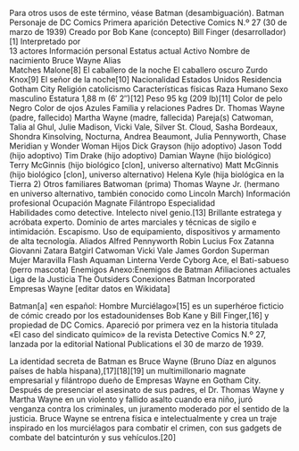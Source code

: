  Para otros usos de este término, véase Batman (desambiguación).
Batman
Personaje de DC Comics
Primera aparición	Detective Comics
N.º 27 (30 de marzo de 1939)
Creado por	Bob Kane (concepto)
Bill Finger (desarrollador)[1]​
Interpretado por	
13 actores
Información personal
Estatus actual	Activo
Nombre de nacimiento	Bruce Wayne
Alias	
Matches Malone[8]​
El caballero de la noche
El caballero oscuro
Zurdo Knox[9]​
El señor de la noche[10]​
Nacionalidad	Estados Unidos
Residencia	Gotham City
Religión	catolicismo
Características físicas
Raza	Humano
Sexo	masculino
Estatura	1,88 m (6′ 2″)[12]​
Peso	95 kg (209 lb)[11]​
Color de pelo	Negro
Color de ojos	Azules
Familia y relaciones
Padres	Dr. Thomas Wayne (padre, fallecido)
Martha Wayne (madre, fallecida)
Pareja(s)	Catwoman, Talia al Ghul, Julie Madison, Vicki Vale, Silver St. Cloud, Sasha Bordeaux, Shondra Kinsolving, Nocturna, Andrea Beaumont, Julia Pennyworth, Chase Meridian y Wonder Woman
Hijos	Dick Grayson (hijo adoptivo)
Jason Todd (hijo adoptivo)
Tim Drake (hijo adoptivo)
Damian Wayne (hijo biológico)
Terry McGinnis (hijo biológico [clon], universo alternativo)
Matt McGinnis (hijo biológico [clon], universo alternativo)
Helena Kyle (hija biológica en la Tierra 2)
Otros familiares	Batwoman (prima)
Thomas Wayne Jr. (hermano en universo alternativo, también conocido como Lincoln March)
Información profesional
Ocupación	Magnate
Filántropo
Especialidad	
Habilidades como detective.
Intelecto nivel genio.[13]​
Brillante estratega y acróbata experto.
Dominio de artes marciales y técnicas de sigilo e intimidación.
Escapismo.
Uso de equipamiento, dispositivos y armamento de alta tecnología.
Aliados	
Alfred Pennyworth
Robin
Lucius Fox
Zatanna
Giovanni Zatara
Batgirl
Catwoman
Vicki Vale
James Gordon
Superman
Mujer Maravilla
Flash
Aquaman
Linterna Verde
Cyborg
Ace, el Bati-sabueso (perro mascota)
Enemigos	Anexo:Enemigos de Batman
Afiliaciones actuales	Liga de la Justicia
The Outsiders
Conexiones	Batman Incorporated
Empresas Wayne
[editar datos en Wikidata]

Batman[a]​ «en español: Hombre Murciélago»[15]​ es un superhéroe ficticio de cómic creado por los estadounidenses Bob Kane y Bill Finger,[16]​ y propiedad de DC Comics. Apareció por primera vez en la historia titulada «El caso del sindicato químico» de la revista Detective Comics N.º 27, lanzada por la editorial National Publications el 30 de marzo de 1939.

La identidad secreta de Batman es Bruce Wayne (Bruno Díaz en algunos países de habla hispana),[17]​[18]​[19]​ un multimillonario magnate empresarial y filántropo dueño de Empresas Wayne en Gotham City. Después de presenciar el asesinato de sus padres, el Dr. Thomas Wayne y Martha Wayne en un violento y fallido asalto cuando era niño, juró venganza contra los criminales, un juramento moderado por el sentido de la justicia. Bruce Wayne se entrena física e intelectualmente y crea un traje inspirado en los murciélagos para combatir el crimen, con sus gadgets de combate del batcinturón y sus vehículos.[20]​ 
